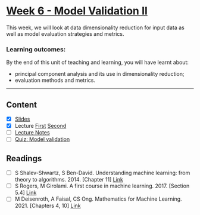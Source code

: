 # [Week 6 - Model Validation II](https://canvas.sussex.ac.uk/courses/31315/pages/week-6-model-validation-ii?module_item_id=1445749)
This week, we will look at data dimensionality reduction for input data as well as model evaluation strategies and metrics. 

### Learning outcomes:
By the end of this unit of teaching and learning, you will have learnt about:

- principal component analysis and its use in dimensionality reduction; 
- evaluation methods and metrics.

---

## Content
- [x] [Slides](https://canvas.sussex.ac.uk/courses/31315/files/5299780?wrap=1)
- [x] Lecture [First](https://sussex.cloud.panopto.eu/Panopto/Pages/Viewer.aspx?id=95542718-bede-4282-9dd7-b29501199a93) [Second](https://sussex.cloud.panopto.eu/Panopto/Pages/Viewer.aspx?id=2355807c-2882-4fcf-9b62-b29501070277)
- [ ] [Lecture Notes]()
- [ ] [Quiz: Model validation](https://canvas.sussex.ac.uk/courses/31315/quizzes/50391)
 
## Readings
- [ ] S Shalev-Shwartz, S Ben-David. Understanding machine learning: from theory to algorithms. 2014. [Chapter 11] [Link](https://readinglists.sussex.ac.uk/leganto/nui/citation/20811019830002461?institute=44SUS_INST&auth=SAML)
- [ ] S Rogers, M Girolami. A first course in machine learning. 2017. [Section 5.4] [Link](https://readinglists.sussex.ac.uk/leganto/nui/citation/20811019840002461?institute=44SUS_INST&auth=SAML)
- [ ] M Deisenroth, A Faisal, CS Ong. Mathematics for Machine Learning. 2021. [Chapters 4, 10] [Link](https://readinglists.sussex.ac.uk/leganto/nui/citation/20811019860002461?institute=44SUS_INST&auth=SAML)
